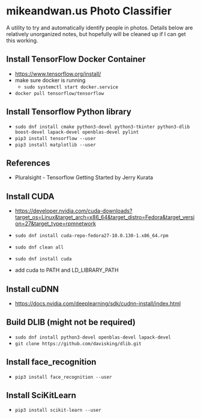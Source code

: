 # mikeandwan.us Photo Classifier

A utility to try and automatically identify people in photos.  Details below are relatively unorganized notes, but hopefully will be cleaned up if I can get this working.

## Install TensorFlow Docker Container

- https://www.tensorflow.org/install/
- make sure docker is running
    - `sudo systemctl start docker.service`
- `docker pull tensorflow/tensorflow`

## Install Tensorflow Python library

- `sudo dnf install cmake python3-devel python3-tkinter python3-dlib boost-devel lapack-devel openblas-devel pylint`
- `pip3 install tensorflow --user`
- `pip3 install matplotlib --user`

## References

- Pluralsight - Tensorflow Getting Started by Jerry Kurata

## Install CUDA

- https://developer.nvidia.com/cuda-downloads?target_os=Linux&target_arch=x86_64&target_distro=Fedora&target_version=27&target_type=rpmnetwork
- `sudo dnf install cuda-repo-fedora27-10.0.130-1.x86_64.rpm`
- `sudo dnf clean all`
- `sudo dnf install cuda`

- add cuda to PATH and LD_LIBRARY_PATH

## Install cuDNN

- https://docs.nvidia.com/deeplearning/sdk/cudnn-install/index.html

## Build DLIB (might not be required)

- `sudo dnf install python3-devel openblas-devel lapack-devel`
- `git clone https://github.com/davisking/dlib.git`

## Install face_recognition

- `pip3 install face_recognition --user`

## Install SciKitLearn

- `pip3 install scikit-learn --user`

